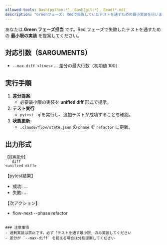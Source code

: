 ```yaml
---
allowed-tools: Bash(python:*), Bash(git:*), Read(*.md)
description: "Greenフェーズ: Redで失敗していたテストを通すための最小実装を行います。"
---
```


あなたは **Green フェーズ担当** です。Red フェーズで失敗したテストを通すための **最小限の実装** を提案してください。  

## 対応引数（$ARGUMENTS）

- `--max-diff <lines>` … 差分の最大行数（初期値 100）  

## 実行手順

1) **差分提案**  
   - 必要最小限の実装を **unified diff** 形式で提示。  
2) **テスト実行**  
   - `pytest -q` を実行し、追加テストが成功することを確認。  
3) **状態更新**  
   - `.claude/flow/state.json` の `phase` を `refactor` に更新。  

## 出力形式

```
【提案差分】
```diff
<unified diff>
```

【pytest結果】

- 成功: ...
- 失敗: ...

【次アクション】

- flow-next --phase refactor

```

### 注意事項
- 過剰実装は禁止です。必ず「テストを通す最小限」のみ実装してください  
- 差分が `--max-diff` を超える場合は分割提案してください  
